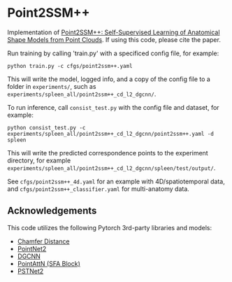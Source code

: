 # Point2SSM++
Implementation of [Point2SSM++: Self-Supervised Learning of Anatomical Shape Models from Point Clouds](https://arxiv.org/abs/2405.09707).  If using this code, please cite the paper.

Run training by calling 'train.py' with a specificed config file, for example:
```
python train.py -c cfgs/point2ssm++.yaml
```
This will write the model, logged info, and a copy of the config file to a folder in `experiments/`, such as `experiments/spleen_all/point2ssm++_cd_l2_dgcnn/`.

To run inference, call `consist_test.py` with the config file and dataset, for example:
```
python consist_test.py -c experiments/spleen_all/point2ssm++_cd_l2_dgcnn/point2ssm++.yaml -d spleen
```
This will write the predicted correspondence points to the experiment directory, for example `experiments/spleen_all/point2ssm++_cd_l2_dgcnn/spleen/test/output/`. 


See `cfgs/point2ssm++_4d.yaml` for an example with 4D/spatiotemporal data, and `cfgs/point2ssm++_classifier.yaml` for multi-anatomy data. 

## Acknowledgements
This code utilizes the following Pytorch 3rd-party libraries and models:
- [Chamfer Distance](https://pytorch3d.readthedocs.io/en/latest/modules/loss.html)
- [PointNet2](https://github.com/sshaoshuai/Pointnet2.PyTorch)
- [DGCNN](https://github.com/WangYueFt/dgcnn)
- [PointAttN (SFA Block)](https://github.com/ohhhyeahhh/PointAttN)
- [PSTNet2](https://github.com/hehefan/PSTNet2)
